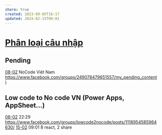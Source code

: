 ```yaml
---
share: true
created: 2023-09-05T16:17
updated: 2024-02-15T09:01
---
```

# [Phân loại câu nhập](../../../../Tr%E1%BA%A5n%20K%E1%BB%B3/4%20Th%C3%A0nh%20ph%E1%BA%A9m/Truy%E1%BB%81n%20th%C3%B4ng/Ph%C3%A2n%20lo%E1%BA%A1i%20c%C3%A2u%20nh%E1%BA%ADp.md)
## Pending
[08-02](08-02.md) NoCode Việt Nam https://www.facebook.com/groups/249078479651557/my_pending_content)

## Low code to No code VN (Power Apps, AppSheet...) 
[08-02](08-02.md) 22:29 https://www.facebook.com/groups/lowcode2nocode/posts/1118954585964630/
[15-02](15-02.md) 09:01 8 react, 2 share